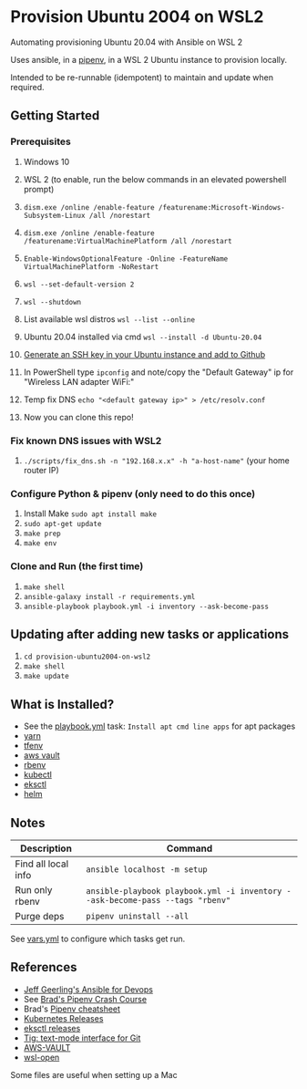 # Provision Ubuntu 2004 on WSL2

Automating provisioning Ubuntu 20.04 with Ansible on WSL 2

Uses ansible, in a [pipenv](https://docs.pipenv.org/), in a WSL 2 Ubuntu instance to provision locally.

Intended to be re-runnable (idempotent) to maintain and update when required.

## Getting Started

### Prerequisites

1. Windows 10
1. WSL 2 (to enable, run the below commands in an elevated powershell prompt)
3. `dism.exe /online /enable-feature /featurename:Microsoft-Windows-Subsystem-Linux /all /norestart`
4. `dism.exe /online /enable-feature /featurename:VirtualMachinePlatform /all /norestart`
5. `Enable-WindowsOptionalFeature -Online -FeatureName VirtualMachinePlatform -NoRestart`
6. `wsl --set-default-version 2`
7. `wsl --shutdown`

1. List available wsl distros `wsl --list --online`
1. Ubuntu 20.04 installed via cmd `wsl --install -d Ubuntu-20.04`
1. [Generate an SSH key in your Ubuntu instance and add to Github](https://docs.github.com/en/github/authenticating-to-github/connecting-to-github-with-ssh/generating-a-new-ssh-key-and-adding-it-to-the-ssh-agent)
   
1. In PowerShell type `ipconfig` and note/copy the "Default Gateway" ip for "Wireless LAN adapter WiFi:"
1. Temp fix DNS `echo "<default gateway ip>" > /etc/resolv.conf`
1. Now you can clone this repo!

### Fix known DNS issues with WSL2
1. `./scripts/fix_dns.sh -n "192.168.x.x" -h "a-host-name"` (your home router IP)

### Configure Python & pipenv (only need to do this once)

1. Install Make `sudo apt install make`
1. `sudo apt-get update`
1. `make prep`
1. `make env`

### Clone and Run (the first time)

1. `make shell`
1. `ansible-galaxy install -r requirements.yml`
1. `ansible-playbook playbook.yml -i inventory --ask-become-pass`

## Updating after adding new tasks or applications
1. `cd provision-ubuntu2004-on-wsl2`
1. `make shell`
1. `make update`

## What is Installed?

- See the [playbook.yml](playbook.yml) task: `Install apt cmd line apps` for apt packages
- [yarn](tasks/yarn.yml)
- [tfenv](tasks/tfenv.yml)
- [aws vault](tasks/aws-vault.yml)
- [rbenv](tasks/rbenv.yml)
- [kubectl](tasks/kubectl.yml)
- [eksctl](tasks/eksctl.yml)
- [helm](tasks/helm.yml)


## Notes

|Description           | Command                                                                       |
|--------------------- | ----------------------------------------------------------------------------- |
|Find all local info   | `ansible localhost -m setup`                                                  |
|Run only rbenv        | `ansible-playbook playbook.yml -i inventory --ask-become-pass --tags "rbenv"` |
|Purge deps            | `pipenv uninstall --all`                                                      |

See [vars.yml](vars.yml) to configure which tasks get run.

## References

- [Jeff Geerling's Ansible for Devops](https://leanpub.com/ansible-for-devops/c/J2V7E1SOETu3)
- See [Brad's Pipenv Crash Course](https://youtu.be/6Qmnh5C4Pmo)
- Brad's [Pipenv cheatsheet](https://gist.github.com/bradtraversy/c70a93d6536ed63786c434707b898d55)
- [Kubernetes Releases](https://kubernetes.io/releases/)
- [eksctl releases](https://github.com/weaveworks/eksctl/releases)
- [Tig: text-mode interface for Git](https://jonas.github.io/tig/)
- [AWS-VAULT](https://github.com/99designs/aws-vault/releases)
- [wsl-open](https://github.com/4U6U57/wsl-open)

Some files are useful when setting up a Mac
